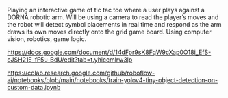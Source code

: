 Playing an interactive game of tic tac toe where a user plays against a DORNA robotic arm. Will be using a camera to read the player’s moves and the robot will detect symbol placements 
in real time and respond as the arm draws its own moves directly onto the grid game board. Using computer vision, robotics, game logic.

https://docs.google.com/document/d/14dFpr9sK8FqW9cXap0O18i_EfS-cJSH21E_fF5u-BdU/edit?tab=t.yhiccmlrw3lp

https://colab.research.google.com/github/roboflow-ai/notebooks/blob/main/notebooks/train-yolov4-tiny-object-detection-on-custom-data.ipynb
